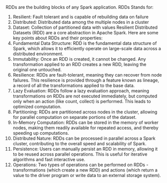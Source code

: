 RDDs are the building blocks of any Spark application. RDDs Stands for:

1. Resilient: Fault tolerant and is capable of rebuilding data on failure
2. Distributed: Distributed data among the multiple nodes in a cluster
3. Dataset: Collection of partitioned data with values
Resilient Distributed Datasets (RDD) are a core abstraction in Apache Spark. Here are some key points about RDDs and their properties:
4. Fundamental Data Structure: RDD is the fundamental data structure of Spark, which allows it to efficiently operate on large-scale data across a distributed environment.
5. Immutability: Once an RDD is created, it cannot be changed. Any transformation applied to an RDD creates a new RDD, leaving the original one untouched.
6. Resilience: RDDs are fault-tolerant, meaning they can recover from node failures. This resilience is provided through a feature known as 
lineage, a record of all the transformations applied to the base data.
7. Lazy Evaluation: RDDs follow a lazy evaluation approach, meaning transformations on RDDs are not executed immediately, but computed only when an action (like count, collect) is performed. This leads to optimized computation.
8. Partitioning: RDDs are partitioned across nodes in the cluster, allowing for parallel computation on separate portions of the dataset.
9. In-Memory Computation: RDDs can be stored in the memory of worker nodes, making them readily available for repeated access, and thereby speeding up computations.
10. Distributed Nature: RDDs can be processed in parallel across a Spark cluster, contributing to the overall speed and scalability of Spark.
11. Persistence: Users can manually persist an RDD in memory, allowing it to be reused across parallel operations. This is useful for iterative algorithms and fast interactive use.
12. Operations: Two types of operations can be performed on RDDs - transformations (which create a new RDD) and actions (which return a value to the driver program or write data to an external storage system).

